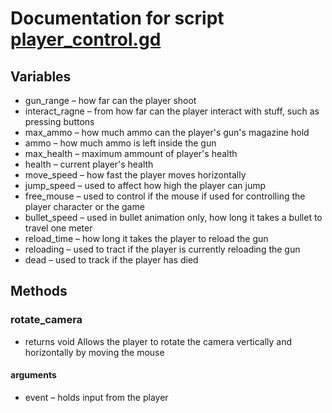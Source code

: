 # Documentation for script [player_control.gd](https://github.com/Astat7/fps-game/blob/main/code/player_control.gd)
## Variables
- gun_range – how far can the player shoot
- interact_ragne – from how far can the player interact with stuff, such as pressing buttons
- max_ammo – how much ammo can the player's gun's magazine hold
- ammo – how much ammo is left inside the gun
- max_health – maximum ammount of player's health
- health – current player's health
- move_speed – how fast the player moves horizontally
- jump_speed – used to affect how high the player can jump
- free_mouse – used to control if the mouse if used for controlling the player character or the game
- bullet_speed – used in bullet animation only, how long it takes a bullet to travel one meter
- reload_time – how long it takes the player to reload the gun
- reloading – used to tract if the player is currently reloading the gun
- dead – used to track if the player has died
## Methods
### rotate_camera
- returns void
Allows the player to rotate the camera vertically and horizontally by moving the mouse
#### arguments
- event – holds input from the player
